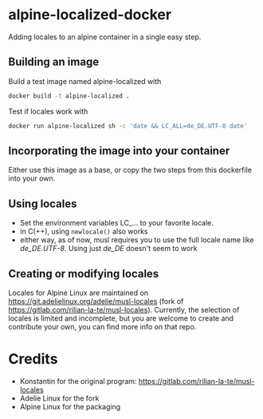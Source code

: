 # alpine-localized-docker

Adding locales to an alpine container in a single easy step.

## Building an image

Build a test image named alpine-localized with

```sh
docker build -t alpine-localized .
```

Test if locales work with

```sh
docker run alpine-localized sh -c 'date && LC_ALL=de_DE.UTF-8 date'
```

## Incorporating the image into your container

Either use this image as a base, or copy the two steps from this dockerfile into your own.

## Using locales

- Set the environment variables LC\_... to your favorite locale.
- in C(++), using `newlocale()` also works
- either way, as of now, musl requires you to use the full locale name like _de_DE.UTF-8_. Using just _de_DE_ doesn't seem to work

## Creating or modifying locales

Locales for Alpine Linux are maintained on https://git.adelielinux.org/adelie/musl-locales (fork of https://gitlab.com/rilian-la-te/musl-locales). Currently, the selection of locales is limited and incomplete, but you are welcome to create and contribute your own, you can find more info on that repo.

# Credits

* Konstantin for the original program: https://gitlab.com/rilian-la-te/musl-locales
* Adelie Linux for the fork
* Alpine Linux for the packaging

